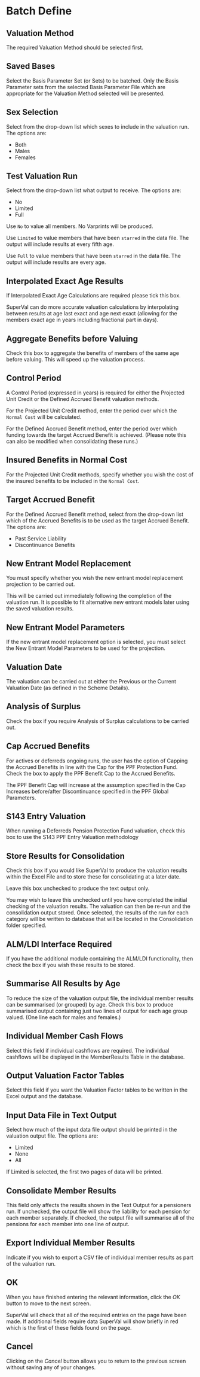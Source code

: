 # Batch Define



## Valuation Method

The required Valuation Method should be selected first.

## Saved Bases

Select the Basis Parameter Set (or Sets) to be batched. Only the Basis
Parameter sets from the selected Basis Parameter File which are
appropriate for the Valuation Method selected will be presented.

## Sex Selection

Select from the drop-down list which sexes to include in the valuation
run. The options are:

-   Both
-   Males
-   Females

## Test Valuation Run

Select from the drop-down list what output to receive. The options are:

-   No
-   Limited
-   Full

Use `No` to value all members. No Varprints will be produced.

Use `Limited` to value members that have been `starred` in the data
file. The output will include results at every fifth age.

Use `Full` to value members that have been `starred` in the data file.
The output will include results are every age.

## Interpolated Exact Age Results

If Interpolated Exact Age Calculations are required please tick this
box.

SuperVal can do more accurate valuation calculations by interpolating
between results at age last exact and age next exact (allowing for the
members exact age in years including fractional part in days).

## Aggregate Benefits before Valuing

Check this box to aggregate the benefits of members of the same age
before valuing. This will speed up the valuation process.

## Control Period

A Control Period (expressed in years) is required for either the
Projected Unit Credit or the Defined Accrued Benefit valuation methods.

For the Projected Unit Credit method, enter the period over which the
`Normal Cost` will be calculated.

For the Defined Accrued Benefit method, enter the period over which
funding towards the target Accrued Benefit is achieved. (Please note
this can also be modified when consolidating these runs.)

## Insured Benefits in Normal Cost

For the Projected Unit Credit methods, specify whether you wish the cost
of the insured benefits to be included in the `Normal Cost`.

## Target Accrued Benefit

For the Defined Accrued Benefit method, select from the drop-down list
which of the Accrued Benefits is to be used as the target Accrued
Benefit. The options are:

-   Past Service Liability
-   Discontinuance Benefits

## New Entrant Model Replacement

You must specify whether you wish the new entrant model replacement
projection to be carried out.

This will be carried out immediately following the completion of the
valuation run. It is possible to fit alternative new entrant models
later using the saved valuation results.

## New Entrant Model Parameters

If the new entrant model replacement option is selected, you must select
the New Entrant Model Parameters to be used for the projection.

## Valuation Date

The valuation can be carried out at either the Previous or the Current
Valuation Date (as defined in the Scheme Details).

## Analysis of Surplus

Check the box if you require Analysis of Surplus calculations to be
carried out.

## Cap Accrued Benefits

For actives or deferreds ongoing runs, the user has the option of
Capping the Accrued Benefits in line with the Cap for the PPF Protection
Fund. Check the box to apply the PPF Benefit Cap to the Accrued
Benefits.

The PPF Benefit Cap will increase at the assumption specified in the Cap
Increases before/after Discontinuance specified in the PPF Global
Parameters.

## S143 Entry Valuation

When running a Deferreds Pension Protection Fund valuation, check this
box to use the S143 PPF Entry Valuation methodology

## Store Results for Consolidation

Check this box if you would like SuperVal to produce the valuation
results within the Excel File and to store these for consolidating at a
later date.

Leave this box unchecked to produce the text output only.

You may wish to leave this unchecked until you have completed the
initial checking of the valuation results. The valuation can then be
re-run and the consolidation output stored. Once selected, the results
of the run for each category will be written to database that will be
located in the Consolidation folder specified.

## ALM/LDI Interface Required

If you have the additional module containing the ALM/LDI functionality,
then check the box if you wish these results to be stored.

## Summarise All Results by Age

To reduce the size of the valuation output file, the individual member
results can be summarised (or grouped) by age. Check this box to produce
summarised output containing just two lines of output for each age group
valued. (One line each for males and females.)

## Individual Member Cash Flows

Select this field if individual cashflows are required. The individual
cashflows will be displayed in the MemberResults Table in the database.

## Output Valuation Factor Tables

Select this field if you want the Valuation Factor tables to be written in the
Excel output and the database.

## Input Data File in Text Output

Select how much of the input data file output should be printed in the
valuation output file. The options are:

-   Limited
-   None
-   All

If Limited is selected, the first two pages of data will be printed.

## Consolidate Member Results

This field only affects the results shown in the Text Output for a
pensioners run. If unchecked, the output file will show the liability
for each pension for each member separately. If checked, the output file
will summarise all of the pensions for each member into one line of
output.

## Export Individual Member Results

Indicate if you wish to export a CSV file of individual member results
as part of the valuation run.

## OK

When you have finished entering the relevant information, click the _OK_
button to move to the next screen.

SuperVal will check that all of the required entries on the page have
been made. If additional fields require data SuperVal will show briefly
in red which is the first of these fields found on the page.

## Cancel

Clicking on the _Cancel_ button allows you to return to the previous
screen without saving any of your changes.